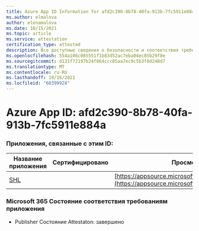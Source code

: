 ```yaml
---
title: Azure App ID Information for afd2c390-8b78-40fa-913b-7fc5911e884a
ms.author: elmalova
author: elenamalova
ms.date: 10/15/2021
ms.topic: article
ms.service: attestation
certification_type: attested
description: Все доступные сведения о безопасности и соответствия требованиям для afd2c390-8b78-40fa-913b-7fc5911e884a.
ms.openlocfilehash: 554a106c085551f1b83d52ac7eba04ec85b29f8e
ms.sourcegitcommit: d131f72197b24f864ccc85aa7ec0c5b3f8d248d7
ms.translationtype: MT
ms.contentlocale: ru-RU
ms.lasthandoff: 10/16/2021
ms.locfileid: "60399928"
---
```

# <a name="azure-app-id-afd2c390-8b78-40fa-913b-7fc5911e884a"></a>Azure App ID: afd2c390-8b78-40fa-913b-7fc5911e884a


### <a name="apps-associated-with-this-id"></a>Приложения, связанные с этим ID:
| **Название приложения** | **Сертифицировано** | **Просмотр в AppSource** |
|--------------|---------------|-----------------------|
| [SHL](https://docs.microsoft.com/microsoft-365-app-certification/forward/WA200002887) |  | [https://appsource.microsoft.com/product/office/WA200002887](https://appsource.microsoft.com/product/office/WA200002887) |

### <a name="microsoft-365-app-compliance-status"></a>Microsoft 365 Состояние соответствия требованиям приложения
- Publisher Состояние Attestaton: завершено
